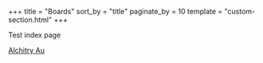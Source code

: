 +++
title = "Boards"
sort_by = "title"
paginate_by = 10
template = "custom-section.html"
+++

Test index page

[Alchitry Au](@/boards/alchitry-au.md)